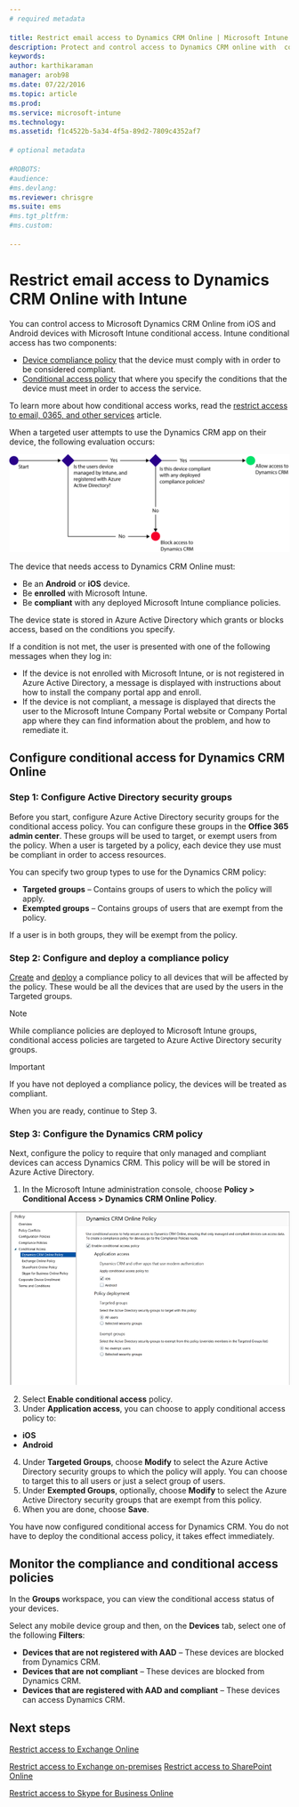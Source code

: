 ```yaml
---
# required metadata

title: Restrict email access to Dynamics CRM Online | Microsoft Intune
description: Protect and control access to Dynamics CRM online with  conditional access.
keywords:
author: karthikaraman
manager: arob98
ms.date: 07/22/2016
ms.topic: article
ms.prod:
ms.service: microsoft-intune
ms.technology:
ms.assetid: f1c4522b-5a34-4f5a-89d2-7809c4352af7

# optional metadata

#ROBOTS:
#audience:
#ms.devlang:
ms.reviewer: chrisgre
ms.suite: ems
#ms.tgt_pltfrm:
#ms.custom:

---
```


# Restrict email access to Dynamics CRM Online with Intune
You can control access to Microsoft Dynamics CRM Online from iOS and Android devices with Microsoft Intune conditional access.  Intune conditional access has two components:
* [Device compliance policy](introduction-to-device-compliance-policies-in-microsoft-intune.md) that the device must comply with in order to be considered compliant.
* [Conditional access policy](restrict-access-to-email-and-o365-services-with-microsoft-intune.md) that where you specify the conditions that the device must meet in order to access the service.

To learn more about how conditional access works, read the [restrict access to email, 0365, and other services](restrict-access-to-email-and-o365-services-with-microsoft-intune.md) article.

When a targeted user attempts to use the Dynamics CRM app on their device, the following evaluation occurs:

![Diagram show the decision points used to determine whether a device is allowed access to a service or is blocked](../media/mdm-ca-dynamics-crm-flow-diagram.png)

The device that needs access to Dynamics CRM Online must:
* Be an **Android** or **iOS** device.
* Be **enrolled** with Microsoft Intune.
* Be **compliant** with any deployed Microsoft Intune compliance policies.

The device state is stored in Azure Active Directory which grants or blocks access, based on the conditions you specify.

If a condition is not met, the user is presented with one of the following messages when they log in:
* If the device is not enrolled with Microsoft Intune, or is not registered in Azure Active Directory, a message is displayed with instructions about how to install the company portal app and enroll.
* If the device is not compliant, a message is displayed that directs the user to the Microsoft Intune Company Portal website or Company Portal app where they can find information about the problem, and how to remediate it.

## Configure conditional access for Dynamics CRM Online  
### Step 1: Configure Active Directory security groups

Before you start, configure Azure Active Directory security groups for the conditional access policy. You can configure these groups in the **Office 365 admin center**. These groups will be used to target, or exempt users from the policy. When a user is targeted by a policy, each device they use must be compliant in order to access resources.

You can specify two group types to use for the Dynamics CRM policy:
* **Targeted groups** – Contains groups of users to which the policy will apply.
* **Exempted groups** – Contains groups of users that are exempt from the policy.

If a user is in both groups, they will be exempt from the policy.

### Step 2: Configure and deploy a compliance policy
[Create](create-a-device-compliance-policy-in-microsoft-intune.md) and [deploy](deploy-and-monitor-a-device-compliance-policy-in-microsoft-intune.md) a compliance policy to all devices that will be affected by the policy. These would be all the devices that are used by the users in the Targeted groups.

> [!NOTE]
> While compliance policies are deployed to Microsoft Intune groups, conditional access policies are targeted to Azure Active Directory security groups.

> [!IMPORTANT]
> If you have not deployed a compliance policy, the devices will be treated as compliant.

When you are ready, continue to Step 3.
### Step 3: Configure the Dynamics CRM policy
Next, configure the policy to require that only managed and compliant devices can access Dynamics CRM. This policy will be will be stored in Azure Active Directory.

1.  In the Microsoft Intune administration console, choose **Policy > Conditional Access > Dynamics CRM Online Policy**.

  ![Screenshot of the Dynamics CRM Online conditional access policy page](../media/mdm-ca-dynamics-crm-policy-configuration.png)

2.  Select **Enable conditional access** policy.
3.  Under **Application access**, you can choose to apply conditional access policy to:
  * **iOS**
  * **Android**
4.  Under **Targeted Groups**, choose **Modify** to select the Azure Active Directory security groups to which the policy will apply. You can choose to target this to all users or just a select group of users.
5.	Under **Exempted Groups**, optionally, choose **Modify** to select the Azure Active Directory security groups that are exempt from this policy.
6.	When you are done, choose **Save**.

You have now configured conditional access for Dynamics CRM. You do not have to deploy the conditional access policy, it takes effect immediately.
##  Monitor the compliance and conditional access policies

In the **Groups** workspace, you can view the conditional access status of your devices.

Select any mobile device group and then, on the **Devices** tab, select one of the following **Filters**:
* **Devices that are not registered with AAD** – These devices are blocked from Dynamics CRM.
* **Devices that are not compliant** – These devices are blocked from Dynamics CRM.
* **Devices that are registered with AAD and compliant** – These devices can access Dynamics CRM.

##  Next steps
[Restrict access to Exchange Online](restrict-access-to-exchange-online-with-microsoft-intune.md)

[Restrict access to Exchange on-premises](restrict-access-to-exchange-onpremises-with-microsoft-intune.md)
[Restrict access to SharePoint Online](restrict-access-to-sharepoint-online-with-microsoft-intune.md)

[Restrict access to Skype for Business Online](restrict-access-to-skype-for-business-online-with-microsoft-intune.md)
